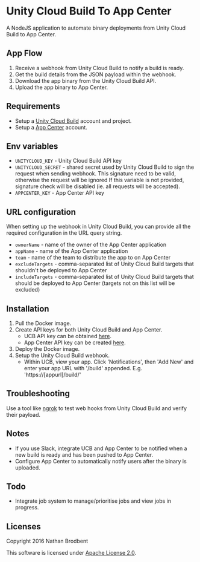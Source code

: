 # Unity Cloud Build To App Center

A NodeJS application to automate binary deployments from Unity Cloud Build to App Center.

## App Flow

  1. Receive a webhook from Unity Cloud Build to notify a build is ready.
  2. Get the build details from the JSON payload within the webhook.
  3. Download the app binary from the Unity Cloud Build API.
  4. Upload the app binary to App Center.

## Requirements

- Setup a [Unity Cloud Build](https://unity3d.com/services/cloud-build) account and project.
- Setup a [App Center](https://appcenter.ms) account.

## Env variables

  - `UNITYCLOUD_KEY` - Unity Cloud Build API key
  - `UNITYCLOUD_SECRET` - shared secret used by Unity Cloud Build to sign the request when sending webhook.
  This signature need to be valid, otherwise the request will be ignored
  If this variable is not provided, signature check will be disabled (ie. all requests will be accepted).
  - `APPCENTER_KEY` - App Center API key

## URL configuration

When setting up the webhook in Unity Cloud Build, you can provide all the
required configuration in the URL query string.

  - `ownerName` - name of the owner of the App Center application
  - `appName` - name of the App Center application
  - `team` - name of the team to distribute the app to on App Center
  - `excludeTargets` - comma-separated list of Unity Cloud Build targets that
  shouldn't be deployed to App Center
  - `includeTargets` - comma-separated list of Unity Cloud Build targets that
  should be deployed to App Center (targets not on this list will be excluded)

## Installation

  1. Pull the Docker image.
  2. Create API keys for both Unity Cloud Build and App Center.
     * UCB API key can be obtained [here](https://build.cloud.unity3d.com/preferences/).
     * App Center API key can be created [here](https://appcenter.ms/settings/apitokens).
  3. Deploy the Docker image.  
  4. Setup the Unity Cloud Build webhook.
     * Within UCB, view your app. Click 'Notifications', then 'Add New' and enter your app URL with '/build' appended. E.g. 'https://[appurl]/build/'

## Troubleshooting

Use a tool like [ngrok](https://ngrok.com/) to test web hooks from Unity Cloud
Build and verify their payload.

## Notes

- If you use Slack, integrate UCB and App Center to be notified when a new build
  is ready and has been pushed to App Center.
- Configure App Center to automatically notify users after the binary is uploaded.

## Todo
  - Integrate job system to manage/prioritise jobs and view jobs in progress.

## Licenses

Copyright 2016 Nathan Brodbent

This software is licensed under [Apache License 2.0](http://choosealicense.com/licenses/apache-2.0/).
